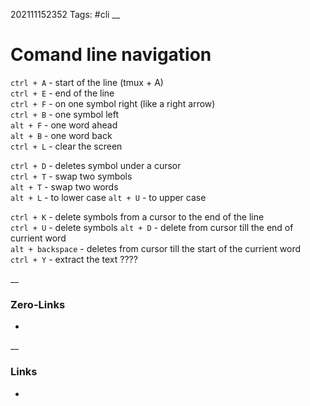 202111152352
Tags: #cli
__
# Comand line navigation
`ctrl + A` -  start of the line (tmux + A)  
`ctrl + E` - end of the line  
`ctrl + F` - on one symbol right (like a right arrow)  
`ctrl + B` - one symbol left  
`alt + F` 	- one word ahead   
`alt + B`  	- one word back  
`ctrl + L` 	- clear the screen  

`ctrl + D` - deletes symbol under a cursor  
`ctrl + T` - swap two symbols  
`alt + T` - swap two words  
`alt + L` - to lower case 
`alt + U` - to upper case  

`ctrl + K` - delete symbols from a cursor to the end of the line  
`ctrl + U` - delete symbols
`alt + D` - delete from cursor till the end of currient word  
`alt + backspace`  - deletes from cursor till the start of the currient word  
`ctrl + Y` - extract the text ????

__
### Zero-Links
-

__
### Links
- 

 
 